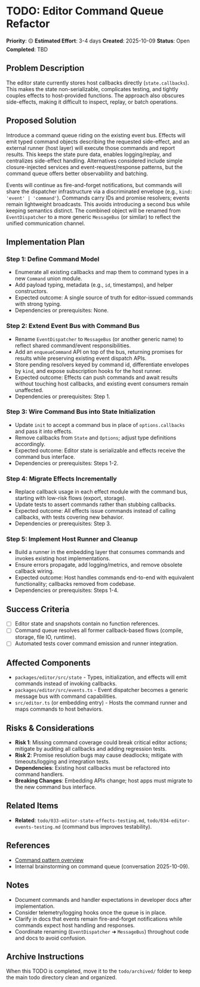 # TODO: Editor Command Queue Refactor

**Priority**: 🟡
**Estimated Effort**: 3-4 days
**Created**: 2025-10-09
**Status**: Open
**Completed**: TBD

## Problem Description

The editor state currently stores host callbacks directly (`state.callbacks`). This makes the state non-serializable, complicates testing, and tightly couples effects to host-provided functions. The approach also obscures side-effects, making it difficult to inspect, replay, or batch operations.

## Proposed Solution

Introduce a command queue riding on the existing event bus. Effects will emit typed command objects describing the requested side-effect, and an external runner (host layer) will execute those commands and report results. This keeps the state pure data, enables logging/replay, and centralizes side-effect handling. Alternatives considered include simple closure-injected services and event-request/response patterns, but the command queue offers better observability and batching.

Events will continue as fire-and-forget notifications, but commands will share the dispatcher infrastructure via a discriminated envelope (e.g., `kind: 'event' | 'command'`). Commands carry IDs and promise resolvers; events remain lightweight broadcasts. This avoids introducing a second bus while keeping semantics distinct. The combined object will be renamed from `EventDispatcher` to a more generic `MessageBus` (or similar) to reflect the unified communication channel.

## Implementation Plan

### Step 1: Define Command Model
- Enumerate all existing callbacks and map them to command types in a new `Command` union module.
- Add payload typing, metadata (e.g., `id`, timestamps), and helper constructors.
- Expected outcome: A single source of truth for editor-issued commands with strong typing.
- Dependencies or prerequisites: None.

### Step 2: Extend Event Bus with Command Bus
- Rename `EventDispatcher` to `MessageBus` (or another generic name) to reflect shared command/event responsibilities.
- Add an `enqueueCommand` API on top of the bus, returning promises for results while preserving existing event dispatch APIs.
- Store pending resolvers keyed by command id, differentiate envelopes by `kind`, and expose subscription hooks for the host runner.
- Expected outcome: Effects can push commands and await results without touching host callbacks, and existing event consumers remain unaffected.
- Dependencies or prerequisites: Step 1.

### Step 3: Wire Command Bus into State Initialization
- Update `init` to accept a command bus in place of `options.callbacks` and pass it into effects.
- Remove callbacks from `State` and `Options`; adjust type definitions accordingly.
- Expected outcome: Editor state is serializable and effects receive the command bus interface.
- Dependencies or prerequisites: Steps 1-2.

### Step 4: Migrate Effects Incrementally
- Replace callback usage in each effect module with the command bus, starting with low-risk flows (export, storage).
- Update tests to assert commands rather than stubbing callbacks.
- Expected outcome: All effects issue commands instead of calling callbacks, with tests covering new behavior.
- Dependencies or prerequisites: Step 3.

### Step 5: Implement Host Runner and Cleanup
- Build a runner in the embedding layer that consumes commands and invokes existing host implementations.
- Ensure errors propagate, add logging/metrics, and remove obsolete callback wiring.
- Expected outcome: Host handles commands end-to-end with equivalent functionality; callbacks removed from codebase.
- Dependencies or prerequisites: Steps 1-4.

## Success Criteria

- [ ] Editor state and snapshots contain no function references.
- [ ] Command queue resolves all former callback-based flows (compile, storage, file IO, runtime).
- [ ] Automated tests cover command emission and runner integration.

## Affected Components

- `packages/editor/src/state` - Types, initialization, and effects will emit commands instead of invoking callbacks.
- `packages/editor/src/events.ts` - Event dispatcher becomes a generic message bus with command capabilities.
- `src/editor.ts` (or embedding entry) - Hosts the command runner and maps commands to host behaviors.

## Risks & Considerations

- **Risk 1**: Missing command coverage could break critical editor actions; mitigate by auditing all callbacks and adding regression tests.
- **Risk 2**: Promise resolution bugs may cause deadlocks; mitigate with timeouts/logging and integration tests.
- **Dependencies**: Existing host callbacks must be refactored into command handlers.
- **Breaking Changes**: Embedding APIs change; host apps must migrate to the new command bus interface.

## Related Items

- **Related**: `todo/033-editor-state-effects-testing.md`, `todo/034-editor-events-testing.md` (command bus improves testability).

## References

- [Command pattern overview](https://en.wikipedia.org/wiki/Command_pattern)
- Internal brainstorming on command queue (conversation 2025-10-09).

## Notes

- Document commands and handler expectations in developer docs after implementation.
- Consider telemetry/logging hooks once the queue is in place.
- Clarify in docs that events remain fire-and-forget notifications while commands expect host handling and responses.
- Coordinate renaming (`EventDispatcher` ➜ `MessageBus`) throughout code and docs to avoid confusion.

## Archive Instructions

When this TODO is completed, move it to the `todo/archived/` folder to keep the main todo directory clean and organized.
